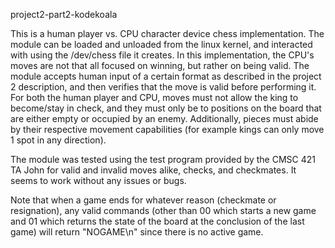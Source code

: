 project2-part2-kodekoala

This is a human player vs. CPU character device chess implementation. The module can be loaded and unloaded from the linux kernel, and interacted with using the /dev/chess file it creates. In this implementation, the CPU's moves are not that all focused on winning, but rather on being valid. The module accepts human input of a certain format as described in the project 2 description, and then verifies that the move is valid before performing it. For both the human player and CPU, moves must not allow the king to become/stay in check, and they must only be to positions on the board that are either empty or occupied by an enemy. Additionally, pieces must abide by their respective movement capabilities (for example kings can only move 1 spot in any direction).

The module was tested using the test program provided by the CMSC 421 TA John for valid and invalid moves alike, checks, and checkmates. It seems to work without any issues or bugs.

Note that when a game ends for whatever reason (checkmate or resignation), any valid commands (other than 00 which starts a new game and 01 which returns the state of the board at the conclusion of the last game) will return "NOGAME\n" since there is no active game.